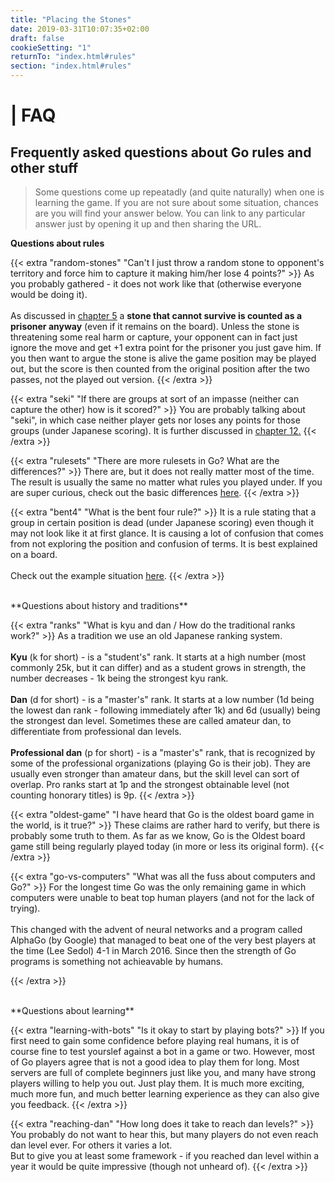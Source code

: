 ```yaml
---
title: "Placing the Stones"
date: 2019-03-31T10:07:35+02:00
draft: false
cookieSetting: "1"
returnTo: "index.html#rules"
section: "index.html#rules"
---
```


# | FAQ
## Frequently asked questions about Go rules and other stuff

> Some questions come up repeatadly (and quite naturally) when one is learning the game. If you are not sure about some situation, chances are you will find your answer below. You can link to any particular answer just by opening it up and then sharing the URL.

**Questions about rules**

{{< extra "random-stones" "Can't I just throw a random stone to opponent's territory and force him to capture it making him/her lose 4 points?" >}}
	As you probably gathered - it does not work like that (otherwise everyone would be doing it). <br><br>
	As discussed in <a href="/lessons/05"><u>chapter 5</u></a> a <b>stone that cannot survive is counted as a prisoner anyway</b> (even if it remains on the board). Unless the stone is threatening some real harm or capture, your opponent can in fact just ignore the move and get +1 extra point for the prisoner you just gave him. If you then want to argue the stone is alive the game position may be played out, but the score is then counted from the original position after the two passes, not the played out version.
{{< /extra >}}

{{< extra "seki" "If there are groups at sort of an impasse (neither can capture the other) how is it scored?" >}}
	You are probably talking about "seki", in which case neither player gets nor loses any points for those groups (under Japanese scoring). It is further discussed in <a href="/lessons/12"><u>chapter 12</u>.</a>
{{< /extra >}}

{{< extra "rulesets" "There are more rulesets in Go? What are the differences?" >}}
	There are, but it does not really matter most of the time. The result is usually the same no matter what rules you played under.
	If you are super curious, check out the basic differences <a href="/lessons/rulesets"><u>here</u></a>.
{{< /extra >}}

{{< extra "bent4" "What is the bent four rule?" >}}
	It is a rule stating that a group in certain position is dead (under Japanese scoring) even though it may not look like it at first glance. It is causing a lot of confusion that comes from not exploring the position and confusion of terms. It is best explained on a board.<br><br>
	Check out the example situation <a href="https://online-go.com/demo/view/414006" target="_blank" noreferrer noopener><u>here</u></a>.
{{< /extra >}}


<br>
**Questions about history and traditions**

{{< extra "ranks" "What is kyu and dan / How do the traditional ranks work?" >}}
	As a tradition we use an old Japanese ranking system.
	<br><br>
	<b>Kyu</b> (k for short) - is a "student's" rank. It starts at a high number (most commonly 25k, but it can differ) and as a student grows in strength, the number decreases - 1k being the strongest kyu rank.
	<br><br>
	<b>Dan</b> (d for short) - is a "master's" rank. It starts at a low number (1d being the lowest dan rank - following immediately after 1k) and 6d (usually) being the strongest dan level. Sometimes these are called amateur dan, to differentiate from professional dan levels.
	<br><br>
	<b>Professional dan</b> (p for short) - is a "master's" rank, that is recognized by some of the professional organizations (playing Go is their job). They are usually even stronger than amateur dans, but the skill level can sort of overlap. Pro ranks start at 1p and the strongest obtainable level (not counting honorary titles) is 9p.
{{< /extra >}}

{{< extra "oldest-game" "I have heard that Go is the oldest board game in the world, is it true?" >}}
	These claims are rather hard to verify, but there is probably some truth to them. As far as we know, Go is the Oldest board game still being regularly played today (in more or less its original form).
{{< /extra >}}

{{< extra "go-vs-computers" "What was all the fuss about computers and Go?" >}}
	For the longest time Go was the only remaining game in which computers were unable to beat top human players (and not for the lack of trying).<br><br>
	This changed with the advent of neural networks and a program called AlphaGo (by Google) that managed to beat one of the very best players at the time (Lee Sedol) 4-1 in March 2016. Since then the strength of Go programs is something not achieavable by humans. 
	
{{< /extra >}}

<br>
**Questions about learning**

{{< extra "learning-with-bots" "Is it okay to start by playing bots?" >}}
	If you first need to gain some confidence before playing real humans, it is of course fine to test yourslef against a bot in a game or two. However, most of Go players agree that is not a good idea to play them for long. Most servers are full of complete beginners just like you, and many have strong players willing to help you out. Just play them. It is much more exciting, much more fun, and much better learning experience as they can also give you feedback.
{{< /extra >}}

{{< extra "reaching-dan" "How long does it take to reach dan levels?" >}}
	You probably do not want to hear this, but many players do not even reach dan level ever. For others it varies a lot.<br>
	But to give you at least some framework - if you reached dan level within a year it would be quite impressive (though not unheard of).
{{< /extra >}}
